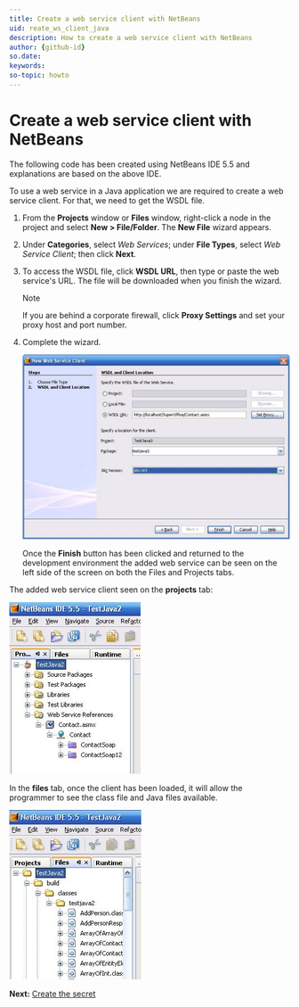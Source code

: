 ```yaml
---
title: Create a web service client with NetBeans
uid: reate_ws_client_java
description: How to create a web service client with NetBeans
author: {github-id}
so.date:
keywords:
so-topic: howto
---
```


# Create a web service client with NetBeans

The following code has been created using NetBeans IDE 5.5 and explanations are based on the above IDE.

To use a web service in a Java application we are required to create a web service client. For that, we need to get the WSDL file.

1. From the **Projects** window or **Files** window, right-click a node in the project and select **New > File/Folder**. The **New File** wizard appears.

2. Under **Categories**, select *Web Services*; under **File Types**, select *Web Service Client*; then click **Next**.

3. To access the WSDL file, click **WSDL URL**, then type or paste the web service's URL. The file will be downloaded when you finish the wizard.

    > [!NOTE]
    > If you are behind a corporate firewall, click **Proxy Settings** and set your proxy host and port number.

4. Complete the wizard.

    ![01][img1]

    Once the **Finish** button has been clicked and returned to the development environment the added web service can be seen on the left side of the screen on both the Files and Projects tabs.

The added web service client seen on the **projects** tab:

![02][img2]

In the **files** tab, once the client has been loaded, it will allow the programmer to see the class file and Java files available.

![03][img3]

**Next:** [Create the secret][1]

<!-- Referenced links -->
[1]: create-secret-java.md

<!-- Referenced images -->
[img1]: media/image001.jpg
[img2]: media/image002.jpg
[img3]: media/image003.jpg

